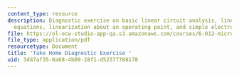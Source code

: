 ```yaml
---
content_type: resource
description: Diagnostic exercise on basic linear circuit analysis, linear differential
  equations, linearization about an operating point, and simple electrostatics.
file: https://ol-ocw-studio-app-qa.s3.amazonaws.com/courses/6-012-microelectronic-devices-and-circuits-fall-2009/3d47af350a684b0928f1d5237f788178_MIT6_012F09_diagnostic.pdf
file_type: application/pdf
resourcetype: Document
title: 'Take Home Diagnostic Exercise '
uid: 3d47af35-0a68-4b09-28f1-d5237f788178
---
```

